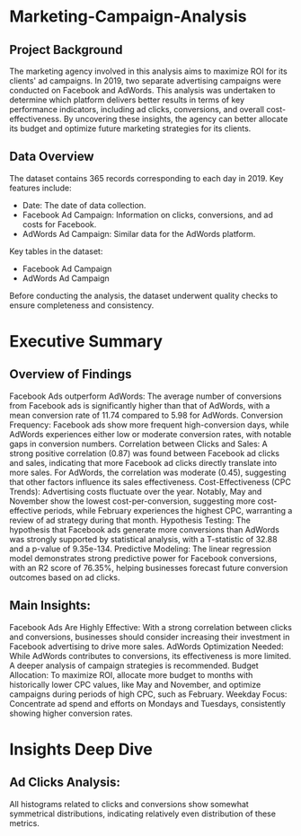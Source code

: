 # Marketing-Campaign-Analysis

## Project Background
The marketing agency involved in this analysis aims to maximize ROI for its clients' ad campaigns. In 2019, two separate advertising campaigns were conducted on Facebook and AdWords. This analysis was undertaken to determine which platform delivers better results in terms of key performance indicators, including ad clicks, conversions, and overall cost-effectiveness. By uncovering these insights, the agency can better allocate its budget and optimize future marketing strategies for its clients.

## Data Overview
The dataset contains 365 records corresponding to each day in 2019. Key features include:
- Date: The date of data collection.
- Facebook Ad Campaign: Information on clicks, conversions, and ad costs for Facebook.
- AdWords Ad Campaign: Similar data for the AdWords platform.
  
Key tables in the dataset:
- Facebook Ad Campaign
- AdWords Ad Campaign

Before conducting the analysis, the dataset underwent quality checks to ensure completeness and consistency.

# Executive Summary 

## Overview of Findings
Facebook Ads outperform AdWords: The average number of conversions from Facebook ads is significantly higher than that of AdWords, with a mean conversion rate of 11.74 compared to 5.98 for AdWords.
Conversion Frequency: Facebook ads show more frequent high-conversion days, while AdWords experiences either low or moderate conversion rates, with notable gaps in conversion numbers.
Correlation between Clicks and Sales: A strong positive correlation (0.87) was found between Facebook ad clicks and sales, indicating that more Facebook ad clicks directly translate into more sales. For AdWords, the correlation was moderate (0.45), suggesting that other factors influence its sales effectiveness.
Cost-Effectiveness (CPC Trends): Advertising costs fluctuate over the year. Notably, May and November show the lowest cost-per-conversion, suggesting more cost-effective periods, while February experiences the highest CPC, warranting a review of ad strategy during that month.
Hypothesis Testing: The hypothesis that Facebook ads generate more conversions than AdWords was strongly supported by statistical analysis, with a T-statistic of 32.88 and a p-value of 9.35e-134.
Predictive Modeling: The linear regression model demonstrates strong predictive power for Facebook conversions, with an R2 score of 76.35%, helping businesses forecast future conversion outcomes based on ad clicks.

## Main Insights:
Facebook Ads Are Highly Effective: With a strong correlation between clicks and conversions, businesses should consider increasing their investment in Facebook advertising to drive more sales.
AdWords Optimization Needed: While AdWords contributes to conversions, its effectiveness is more limited. A deeper analysis of campaign strategies is recommended.
Budget Allocation: To maximize ROI, allocate more budget to months with historically lower CPC values, like May and November, and optimize campaigns during periods of high CPC, such as February.
Weekday Focus: Concentrate ad spend and efforts on Mondays and Tuesdays, consistently showing higher conversion rates.

# Insights Deep Dive

## Ad Clicks Analysis:

All histograms related to clicks and conversions show somewhat symmetrical distributions, indicating relatively even distribution of these metrics.












